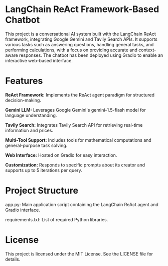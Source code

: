 # LangChain ReAct Framework-Based Chatbot

This project is a conversational AI system built with the LangChain ReAct framework, integrating Google Gemini and Tavily Search APIs. It supports various tasks such as answering questions, handling general tasks, and performing calculations, with a focus on providing accurate and context-aware responses. The chatbot has been deployed using Gradio to enable an interactive web-based interface.

# Features

**ReAct Framework:** Implements the ReAct agent paradigm for structured decision-making.

**Gemini LLM:** Leverages Google Gemini's gemini-1.5-flash model for language understanding.

**Tavily Search:** Integrates Tavily Search API for retrieving real-time information and prices.

**Multi-Tool Support:** Includes tools for mathematical computations and general-purpose task solving.

**Web Interface:** Hosted on Gradio for easy interaction.

**Customization:** Responds to specific prompts about its creator and supports up to 5 iterations per query.


# Project Structure

app.py: Main application script containing the LangChain ReAct agent and Gradio interface.

requirements.txt: List of required Python libraries.


# License

This project is licensed under the MIT License. See the LICENSE file for details.

